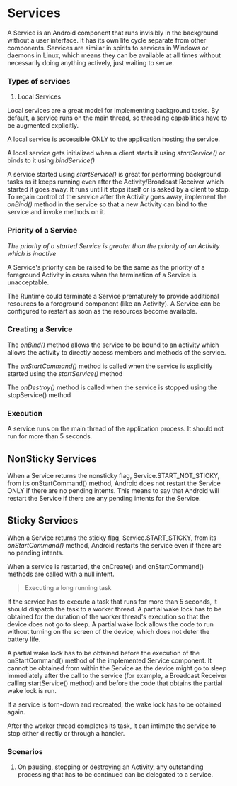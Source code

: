 # Services

A Service is an Android component that runs invisibly in the background without a user interface. It has its own life cycle separate from other components. Services are similar in spirits to services in Windows or daemons in Linux, which means they can be available at all times without necessarily doing anything actively, just waiting to serve.

### Types of services

1) Local Services
  
  Local services are a great model for implementing background tasks. By default, a service runs on the main thread, so threading capabilities have to be augmented explicitly. 
  
  A local service is accessible ONLY to the application hosting the service.
  
  A local service gets initialized when a client starts it using <i>startService()</i> or binds to it using <i>bindService()</i>

  A service started using <i>startService()</i> is great for performing background tasks as it keeps running even after the Activity/Broadcast Receiver which started it goes away. It runs until it stops itself or is asked by a client to stop. To regain control of the service after the Activity goes away, implement the <i>onBind()</i> method in the service so that a new Activity can bind to the service and invoke methods on it.   

### Priority of a Service

*The priority of a started Service is greater than the priority of an Activity which is inactive*

A Service's priority can be raised to be the same as the priority of a foreground Activity in cases when the termination of a Service is unacceptable. 

The Runtime could terminate a Service prematurely to provide additional resources to a foreground component (like an Activity). A Service can be configured to restart as soon as the resources become available.

### Creating a Service

The *onBind()* method allows the service to be bound to an activity which allows the activity to directly access members and methods of the service.

The *onStartCommand()* method is called when the service is explicitly started using the *startService()* method

The *onDestroy()* method is called when the service is stopped using the stopService() method

### Execution

A service runs on the main thread of the application process. It should not run for more than 5 seconds. 

## NonSticky Services

When a Service returns the nonsticky flag, Service.START_NOT_STICKY, from its onStartCommand() method, Android does not restart the Service ONLY if there are no pending intents. This means to say that Android will restart the Service if there are any pending intents for the Service. 



## Sticky Services

When a Service returns the sticky flag, Service.START_STICKY, from its *onStartCommand()* method, Android restarts the service even if there are no pending intents.

When a service is restarted, the onCreate() and onStartCommand() methods are called with a null intent.

> Executing a long running task

If the service has to execute a task that runs for more than 5 seconds, it should dispatch the task to a worker thread. A partial wake lock has to be obtained for the duration of the worker thread's execution so that the device does not go to sleep. A partial wake lock allows the code to run without turning on the screen of the device, which does not deter the battery life. 

A partial wake lock has to be obtained before the execution of the onStartCommand() method of the implemented Service component. It cannot be obtained from within the Service as the device might go to sleep immediately after the call to the service (for example, a Broadcast Receiver calling startService() method) and before the code that obtains the partial wake lock is run. 

If a service is torn-down and recreated, the wake lock has to be obtained again. 

After the worker thread completes its task, it can intimate the service to stop either directly or through a handler.

### Scenarios

1) On pausing, stopping or destroying an Activity, any outstanding processing that has to be continued can be delegated to a service.

